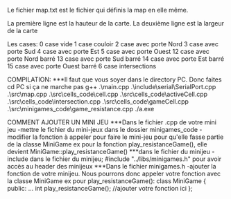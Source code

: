 Le fichier map.txt est le fichier qui définis la map en elle même. 

La première ligne est la hauteur de la carte.
La deuxième ligne est la largeur de la carte

Les cases:
0 case vide
1 case couloir
2 case avec porte Nord
3 case avec porte Sud
4 case avec porte Est
5 case avec porte Ouest
12 case avec porte Nord barré
13 case avec porte Sud barré
14 case avec porte Est barré
15 case avec porte Ouest barré
6 case intersections 



COMPILATION:
***Il faut que vous soyer dans le directory PC. Donc faites cd PC si ça ne marche pas
g++ .\main.cpp .\include\serial\SerialPort.cpp .\src\map.cpp .\src\cells_code\cell.cpp .\src\cells_code\activeCell.cpp .\src\cells_code\intersection.cpp .\src\cells_code\gameCell.cpp .\src\minigames_code\game_resistance.cpp 
./a.exe


COMMENT AJOUTER UN MINI JEU
***Dans le fichier .cpp de votre mini jeu
-mettre le fichier du mini-jeux dans le dossier minigames_code
-modifier la fonction à appeler pour faire le mini-jeu pour qu'elle fasse partie de la classe MiniGame
ex pour la fonction play_resistanceGame(), elle devient MiniGame::play_resistanceGame() ***dans le fichier du minijeu
-include dans le fichier du minijeu; #include "../libs/minigames.h" pour avoir accès au header des minijeux
***Dans le fichier minigames.h
-ajouter la fonction de votre minijeu. Nous pourrons donc appeler votre fonction avec la classe MiniGame
ex pour play_resistanceGame():
class MiniGame
{
    public:
    ...
        int play_resistanceGame();
        //ajouter votre fonction ici
};
